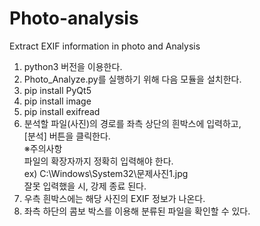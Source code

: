 # Photo-analysis
Extract EXIF information in photo and Analysis
1. python3 버전을 이용한다.</br>
2. Photo_Analyze.py를 실행하기 위해 다음 모듈을 설치한다.</br>
3. pip install PyQt5</br>
4. pip install image</br>
5. pip install exifread</br>
6. 분석할 파일(사진)의 경로를 좌측 상단의 흰박스에 입력하고,</br>
  [분석] 버튼을 클릭한다.</br>
   ※주의사항</br>
    파일의 확장자까지 정확히 입력해야 한다.</br>
    ex) C:\Windows\System32\문제사진1.jpg</br>
    잘못 입력했을 시, 강제 종료 된다.</br>
7. 우측 흰박스에는 해당 사진의 EXIF 정보가 나온다.</br>
8. 좌측 하단의 콤보 박스를 이용해 분류된 파일을 확인할 수 있다.</br>
